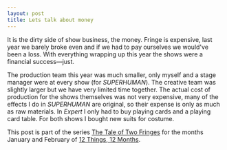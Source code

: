 ```yaml
---
layout: post
title: Lets talk about money
---
```


It is the dirty side of show business, the money. Fringe is expensive, last year we barely broke even and if we had to pay ourselves we would've been a loss. With everything wrapping up this year the shows were a financial success—just.

The production team this year was much smaller, only myself and a stage manager were at every show (for *SUPERHUMAN*). The creative team was slightly larger but we have very limited time together. The actual cost of production for the shows themselves was not very expensive, many of the effects I do in *SUPERHUMAN* are original, so their expense is only as much as raw materials. In *Expert* I only had to buy playing cards and a playing card table. For both shows I bought new suits for costume.

This post is part of the series [The Tale of Two Fringes](https://blog.jden.me/the-tale-of-two-fringes/) for the months January and February of [12 Things, 12 Months](https://blog.jden.me/12-months-12-things/).